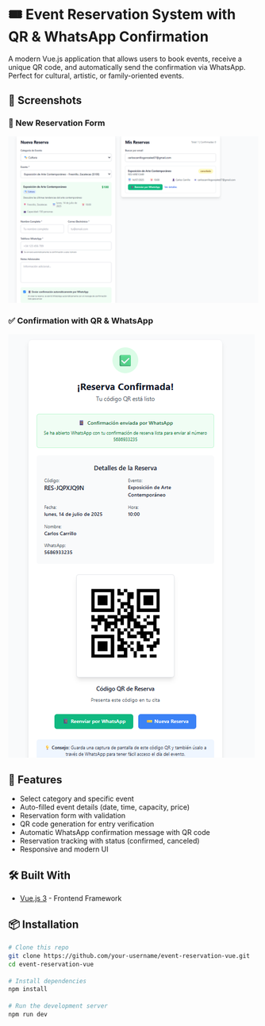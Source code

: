 # 🎟️ Event Reservation System with QR & WhatsApp Confirmation

A modern Vue.js application that allows users to book events, receive a unique QR code, and automatically send the confirmation via WhatsApp. Perfect for cultural, artistic, or family-oriented events.

## 📸 Screenshots

### 📝 New Reservation Form
![New Reservation](img1/new-reservation.png)

### ✅ Confirmation with QR & WhatsApp
![Reservation Confirmed](img1/reservation-qr.png)

## 🚀 Features

- Select category and specific event
- Auto-filled event details (date, time, capacity, price)
- Reservation form with validation
- QR code generation for entry verification
- Automatic WhatsApp confirmation message with QR code
- Reservation tracking with status (confirmed, canceled)
- Responsive and modern UI

## 🛠️ Built With

- [Vue.js 3](https://vuejs.org/) - Frontend Framework

## 📦 Installation

```bash
# Clone this repo
git clone https://github.com/your-username/event-reservation-vue.git
cd event-reservation-vue

# Install dependencies
npm install

# Run the development server
npm run dev